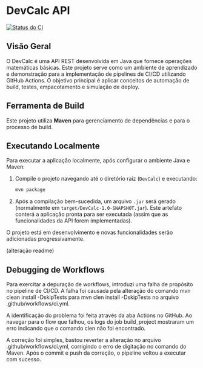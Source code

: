# DevCalc API

[![Status do CI](https://github.com/luisMSAmorim/DevCalc/actions/workflows/ci.yml/badge.svg)](https://github.com/luisMSAmorim/DevCalc/actions/workflows/ci.yml)

## Visão Geral

O DevCalc é uma API REST desenvolvida em Java que fornece operações matemáticas básicas. Este projeto serve como um ambiente de aprendizado e demonstração para a implementação de pipelines de CI/CD utilizando GitHub Actions. O objetivo principal é aplicar conceitos de automação de build, testes, empacotamento e simulação de deploy.

## Ferramenta de Build

Este projeto utiliza **Maven** para gerenciamento de dependências e para o processo de build.

## Executando Localmente

Para executar a aplicação localmente, após configurar o ambiente Java e Maven:

1.  Compile o projeto navegando até o diretório raiz (`DevCalc`) e executando:
    ```bash
    mvn package
    ```
2.  Após a compilação bem-sucedida, um arquivo `.jar` será gerado (normalmente em `target/DevCalc-1.0-SNAPSHOT.jar`). Este artefato conterá a aplicação pronta para ser executada (assim que as funcionalidades da API forem implementadas).

O projeto está em desenvolvimento e novas funcionalidades serão adicionadas progressivamente. 

(alteração readme)

## Debugging de Workflows

Para exercitar a depuração de workflows, introduzi uma falha de propósito no pipeline de CI/CD. A falha foi causada pela alteração do comando mvn clean install -DskipTests para mvn clen install -DskipTests no arquivo .github/workflows/ci.yml.

A identificação do problema foi feita através da aba Actions no GitHub. Ao navegar para o flow que falhou, os logs do job build_project mostraram um erro indicando que o comando clen não foi encontrado.

A correção foi simples, bastou reverter a alteração no arquivo .github/workflows/ci.yml, corrigindo o erro de digitação no comando do Maven. Após o commit e push da correção, o pipeline voltou a executar com sucesso.